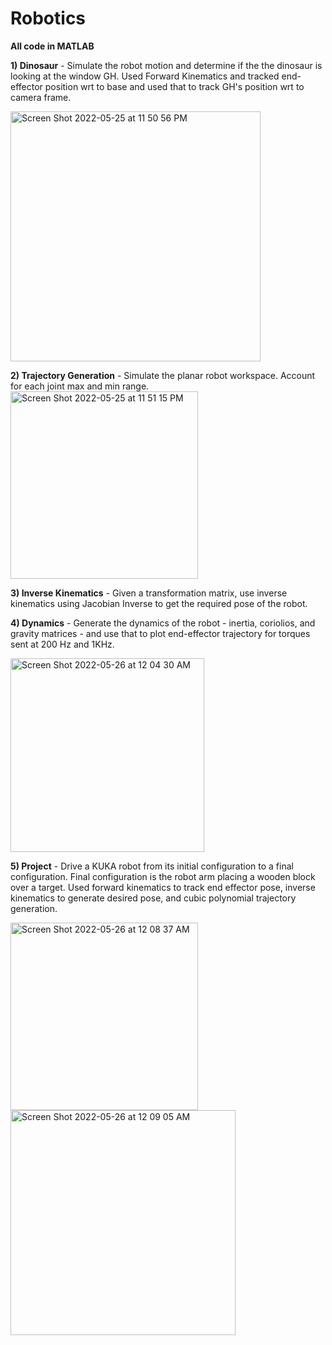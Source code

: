 # Robotics
**All code in MATLAB**

**1) Dinosaur** - Simulate the robot motion and determine if the the dinosaur is looking at the window GH. Used Forward Kinematics and tracked end-effector position wrt to base and used that to track GH's position wrt to camera frame.

<img width="400" alt="Screen Shot 2022-05-25 at 11 50 56 PM" src="https://user-images.githubusercontent.com/39920489/170412953-17074b16-aa4a-48dc-9398-13e0abd25d6f.png">

**2) Trajectory Generation** - Simulate the planar robot workspace. Account for each joint max and min range.
<img width="300" alt="Screen Shot 2022-05-25 at 11 51 15 PM" src="https://user-images.githubusercontent.com/39920489/170413160-9e5b7b1f-c32c-4166-8ca7-3e15687b1866.png">

**3) Inverse Kinematics** - Given a transformation matrix, use inverse kinematics using Jacobian Inverse to get the required pose of the robot. 

**4) Dynamics** - Generate the dynamics of the robot - inertia, coriolios, and gravity matrices - and use that to plot end-effector trajectory for torques sent at 200 Hz and 1KHz.

<img width="310" alt="Screen Shot 2022-05-26 at 12 04 30 AM" src="https://user-images.githubusercontent.com/39920489/170413569-968c129a-84db-4248-b393-4bf07e742225.png">


**5) Project** - Drive a KUKA robot from its initial configuration to a final configuration. Final configuration is the robot arm placing a wooden block over a target. Used forward kinematics to track end effector pose, inverse kinematics to generate desired pose, and cubic polynomial trajectory generation.

<img width="300" alt="Screen Shot 2022-05-26 at 12 08 37 AM" src="https://user-images.githubusercontent.com/39920489/170414392-fae097fb-9642-4cba-85fe-0f9118d2f729.png"> <img width="360" alt="Screen Shot 2022-05-26 at 12 09 05 AM" src="https://user-images.githubusercontent.com/39920489/170414405-356cc7e1-db82-44d9-8b3d-9e9f9db88c2e.png">
